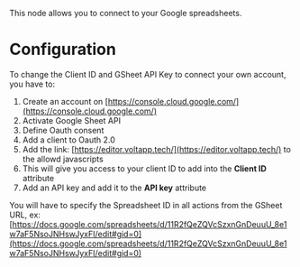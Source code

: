 This node allows you to connect to your Google spreadsheets.

# Configuration

To change the Client ID and GSheet API Key to connect your own account, you have to:

1. Create an account on [https://console.cloud.google.com/](https://console.cloud.google.com/)
2. Activate Google Sheet API
3. Define Oauth consent
4. Add a client to Oauth 2.0
5. Add the link: [https://editor.voltapp.tech/](https://editor.voltapp.tech/) to the allowd javascripts
6. This will give you access to your client ID to add into the **Client ID** attribute
7. Add an API key and add it to the **API key** attribute

You will have to specify the Spreadsheet ID in all actions from the GSheet URL, ex: [https://docs.google.com/spreadsheets/d/11R2fQeZQVcSzxnGnDeuuU_8e1w7aF5NsoJNHswJyxFI/edit#gid=0](https://docs.google.com/spreadsheets/d/11R2fQeZQVcSzxnGnDeuuU_8e1w7aF5NsoJNHswJyxFI/edit#gid=0)

